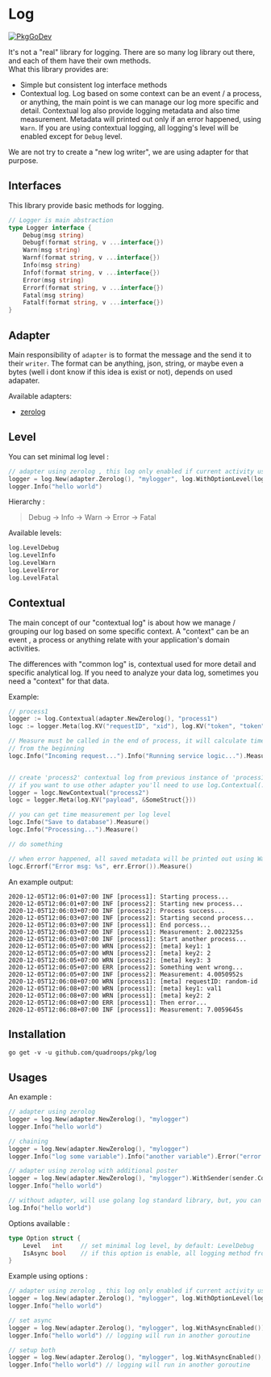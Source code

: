 # Log

[![PkgGoDev](https://pkg.go.dev/badge/github.com/quadroops/pkg/log)](https://pkg.go.dev/github.com/quadroops/pkg/log)

It's not a "real" library for logging.  There are so many log library out there, and each of them have their own methods.  
What this library provides are:

- Simple but consistent log interface methods
- Contextual log.  Log based on some context can be an event / a process, or anything, the main point is we can manage our log
more specific and detail.  Contextual log also provide logging metadata and also time measurement.  Metadata will printed out only
if an error happened, using `Warn`.  If you are using contextual logging, all logging's level will be enabled except for `Debug` level.  

We are not try to create a "new log writer", we are using adapter for that purpose.

## Interfaces

This library provide basic methods for logging. 

```go
// Logger is main abstraction
type Logger interface {
    Debug(msg string)
    Debugf(format string, v ...interface{})
    Warn(msg string)
    Warnf(format string, v ...interface{})
    Info(msg string)
    Infof(format string, v ...interface{})
    Error(msg string)
    Errorf(format string, v ...interface{})
    Fatal(msg string)
    Fatalf(format string, v ...interface{})
}
```

## Adapter

Main responsibility of `adapter` is to format the message and the send it to their `writer`.  The format can be anything, json, string, or maybe even a bytes (well i dont know if this idea is exist or not), depends on used adapater.  

Available adapters:

- [zerolog](https://github.com/rs/zerolog)

## Level

You can set minimal log level : 

```go
// adapter using zerolog , this log only enabled if current activity using Info
logger = log.New(adapter.Zerolog(), "mylogger", log.WithOptionLevel(log.LevelInfo))
logger.Info("hello world")
```

Hierarchy :

> Debug -> Info -> Warn -> Error -> Fatal 

Available levels:

```go
log.LevelDebug
log.LevelInfo
log.LevelWarn
log.LevelError
log.LevelFatal
```

## Contextual

The main concept of our "contextual log" is about how we manage / grouping our log based on some specific context.  A "context" can be an event , a process or anything
relate with your application's domain activities.

The differences with "common log" is, contextual used for more detail and specific analytical log.  If you need to analyze your data log, sometimes you need a "context" for that data.

Example:

```go
// process1
logger := log.Contextual(adapter.NewZerolog(), "process1")
logc := logger.Meta(log.KV("requestID", "xid"), log.KV("token", "token"))

// Measure must be called in the end of process, it will calculate time current process
// from the beginning
logc.Info("Incoming request...").Info("Running service logic...").Measure()


// create 'process2' contextual log from previous instance of 'process1' using same adapter
// if you want to use other adapter you'll need to use log.Contextual(...)
logger = logc.NewContextual("process2")
logc = logger.Meta(log.KV("payload", &SomeStruct{}))

// you can get time measurement per log level
logc.Info("Save to database").Measure()
logc.Info("Processing...").Measure()

// do something

// when error happened, all saved metadata will be printed out using Warn
logc.Errorf("Error msg: %s", err.Error()).Measure()
```

An example output:

```
2020-12-05T12:06:01+07:00 INF [process1]: Starting process...
2020-12-05T12:06:01+07:00 INF [process2]: Starting new process...
2020-12-05T12:06:03+07:00 INF [process2]: Process success...
2020-12-05T12:06:03+07:00 INF [process2]: Starting second process...
2020-12-05T12:06:03+07:00 INF [process1]: End porcess...
2020-12-05T12:06:03+07:00 INF [process1]: Measurement: 2.0022325s
2020-12-05T12:06:03+07:00 INF [process1]: Start another process...
2020-12-05T12:06:05+07:00 WRN [process2]: [meta] key1: 1
2020-12-05T12:06:05+07:00 WRN [process2]: [meta] key2: 2
2020-12-05T12:06:05+07:00 WRN [process2]: [meta] key3: 3
2020-12-05T12:06:05+07:00 ERR [process2]: Something went wrong...
2020-12-05T12:06:05+07:00 INF [process2]: Measurement: 4.0050952s
2020-12-05T12:06:08+07:00 WRN [process1]: [meta] requestID: random-id
2020-12-05T12:06:08+07:00 WRN [process1]: [meta] key1: val1
2020-12-05T12:06:08+07:00 WRN [process1]: [meta] key2: 2
2020-12-05T12:06:08+07:00 ERR [process1]: Then error...
2020-12-05T12:06:08+07:00 INF [process1]: Measurement: 7.0059645s
```

## Installation

```
go get -v -u github.com/quadroops/pkg/log
```

## Usages

An example :

```go
// adapter using zerolog 
logger = log.New(adapter.NewZerolog(), "mylogger")
logger.Info("hello world")

// chaining
logger = log.New(adapter.NewZerolog(), "mylogger")
logger.Info("log some variable").Info("another variable").Error("error here")

// adapter using zerolog with additional poster
logger = log.New(adapter.NewZerolog(), "mylogger").WithSender(sender.Console())
logger.Info("hello world")

// without adapter, will use golang log standard library, but, you can't use `Sender`
log.Info("hello world")
```

Options available :

```go
type Option struct {
    Level   int     // set minimal log level, by default: LevelDebug
    IsAsync bool    // if this option is enable, all logging method from an adapter will run in another goroutines, by default: false
}
```

Example using options :

```go
// adapter using zerolog , this log only enabled if current activity using Info
logger = log.New(adapter.Zerolog(), "mylogger", log.WithOptionLevel(log.LevelInfo))
logger.Info("hello world")

// set async
logger = log.New(adapter.Zerolog(), "mylogger", log.WithAsyncEnabled())
logger.Info("hello world") // logging will run in another goroutine 

// setup both
logger = log.New(adapter.Zerolog(), "mylogger", log.WithAsyncEnabled(), log.WithOptionLevel(log.LevelInfo))
logger.Info("hello world") // logging will run in another goroutine 
```
